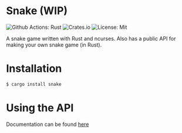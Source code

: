 # Snake (WIP)

![Github Actions: Rust](https://github.com/Yamboy1/rust-snake/workflows/Rust/badge.svg) ![Crates.io](https://img.shields.io/crates/v/snake) ![License: Mit](https://img.shields.io/github/license/Yamboy1/rust-snake)

A snake game written with Rust and ncurses. Also has a public API for making your own snake game (in Rust).

# Installation

```bash
$ cargo install snake
```

# Using the API

Documentation can be found [here](https://docs.rs/snake/)

